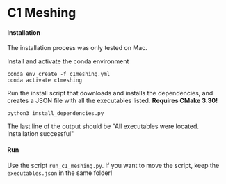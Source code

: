 # C1 Meshing

#### Installation

The installation process was only tested on Mac.

Install and activate the conda environment

```
conda env create -f c1meshing.yml
conda activate c1meshing
```

Run the install script that downloads and installs the dependencies, and creates a JSON file with all the executables listed. **Requires CMake 3.30!**

```
python3 install_dependencies.py
```

The last line of the output should be "All executables were located. Installation successful"

#### Run

Use the script `run_c1_meshing.py`. If you want to move the script, keep the `executables.json` in the same folder!
